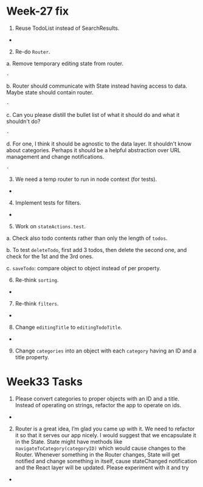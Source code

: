 # Week-27 fix

1. Reuse TodoList instead of SearchResults.

  -

2. Re-do `Router`.

  a. Remove temporary editing state from router.

    -

  b. Router should communicate with State instead having access to data. Maybe state should contain router.

    -

  c. Can you please distill the bullet list of what it should do and what it shouldn't do?

    -

  d. For one, I think it should be agnostic to the data layer. It shouldn't know about categories. Perhaps it should be a helpful abstraction over URL management and change notifications.

    -

3. We need a temp router to run in node context (for tests).

  -

4. Implement tests for filters.

  -

5. Work on `stateActions.test`.

  a. Check also todo contents rather than only the length of `todos`.

  b. To test `deleteTodo`, first add 3 todos, then delete the second one, and check for the 1st and the 3rd ones.

  c. `saveTodo`: compare object to object instead of per property.

6. Re-think `sorting`.

  -

7. Re-think `filters`.

  -

8. Change `editingTitle` to `editingTodoTitle`.

  -

9. Change `categories` into an object with each `category` having an ID and a title property.


# Week33 Tasks

1. Please convert categories to proper objects with an ID and a title. Instead of operating on strings, refactor the app to operate on ids.

  -

2. Router is a great idea, I’m glad you came up with it. We need to refactor it so that it serves our app nicely. I would suggest that we encapsulate it in the State. State might have methods like `navigateToCategory(categoryID)` which would cause changes to the Router. Whenever something in the Router changes, State will get notified and change something in itself, cause stateChanged notification and the React layer will be updated. Please experiment with it and try

  -
